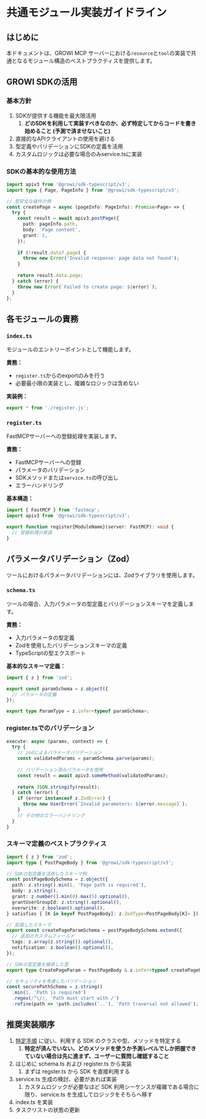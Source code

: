 # 共通モジュール実装ガイドライン

## はじめに

本ドキュメントは、GROWI MCP サーバーにおける`resource`と`tool`の実装で共通となるモジュール構造のベストプラクティスを提供します。

## GROWI SDKの活用

### 基本方針

1. SDKが提供する機能を最大限活用
    1. **どのSDKを利用して実装すべきなのか、必ず特定してからコードを書き始めること (予測で済ませないこと)**
2. 直接的なAPIクライアントの使用を避ける
3. 型定義やバリデーションにSDKの定義を活用
4. カスタムロジックは必要な場合のみservice.tsに実装

### SDKの基本的な使用方法

```typescript
import apiv3 from '@growi/sdk-typescript/v3';
import type { Page, PageInfo } from '@growi/sdk-typescript/v3';

// 型安全な操作の例
const createPage = async (pageInfo: PageInfo): Promise<Page> => {
  try {
    const result = await apiv3.postPage({
      path: pageInfo.path,
      body: 'Page content',
      grant: 1,
    });
    
    if (!result.data?.page) {
      throw new Error('Invalid response: page data not found');
    }
    
    return result.data.page;
  } catch (error) {
    throw new Error(`Failed to create page: ${error}`);
  }
};
```

## 各モジュールの責務

### `index.ts`

モジュールのエントリーポイントとして機能します。

**責務：**
- `register.ts`からのexportのみを行う
- 必要最小限の実装とし、複雑なロジックは含めない

**実装例：**
```typescript
export * from './register.js';
```

### `register.ts`

FastMCPサーバーへの登録処理を実装します。

**責務：**
- FastMCPサーバーへの登録
- パラメータのバリデーション
- SDKメソッドまたは`service.ts`の呼び出し
- エラーハンドリング

**基本構造：**
```typescript
import { FastMCP } from 'fastmcp';
import apiv3 from '@growi/sdk-typescript/v3';

export function register{ModuleName}(server: FastMCP): void {
  // 登録処理の実装
}
```

## パラメータバリデーション（Zod）

ツールにおけるパラメータバリデーションには、Zodライブラリを使用します。

### `schema.ts`

ツールの場合、入力パラメータの型定義とバリデーションスキーマを定義します。

**責務：**
- 入力パラメータの型定義
- Zodを使用したバリデーションスキーマの定義
- TypeScriptの型エクスポート

**基本的なスキーマ定義：**
```typescript
import { z } from 'zod';

export const paramSchema = z.object({
  // パラメータの定義
});

export type ParamType = z.infer<typeof paramSchema>;
```

### register.tsでのバリデーション

```typescript
execute: async (params, context) => {
  try {
    // zodによるパラメータバリデーション
    const validatedParams = paramSchema.parse(params);
    
    // バリデーション済みパラメータを使用
    const result = await apiv3.someMethod(validatedParams);
    
    return JSON.stringify(result);
  } catch (error) {
    if (error instanceof z.ZodError) {
      throw new UserError(`Invalid parameters: ${error.message}`);
    }
    // その他のエラーハンドリング
  }
}
```

### スキーマ定義のベストプラクティス

```typescript
import { z } from 'zod';
import type { PostPageBody } from '@growi/sdk-typescript/v3';

// SDKの型定義を活用したスキーマ例
const postPageBodySchema = z.object({
  path: z.string().min(1, 'Page path is required'),
  body: z.string(),
  grant: z.number().min(0).max(5).optional(),
  grantUserGroupId: z.string().optional(),
  overwrite: z.boolean().optional(),
} satisfies { [K in keyof PostPageBody]: z.ZodType<PostPageBody[K]> });

// 拡張したスキーマ
export const createPageParamSchema = postPageBodySchema.extend({
  // 追加のカスタムフィールド
  tags: z.array(z.string()).optional(),
  notification: z.boolean().optional(),
});

// SDKの型定義を継承した型
export type CreatePageParam = PostPageBody & z.infer<typeof createPageParamSchema>;

// セキュリティを考慮したバリデーション
const securePathSchema = z.string()
  .min(1, 'Path is required')
  .regex(/^\//, 'Path must start with /')
  .refine(path => !path.includes('..'), 'Path traversal not allowed');
```

## 推奨実装順序

1. [特定手順](../tips/sdk-method-discovery.md) に従い、利用する SDK のクラスや型、メソッドを特定する
    1. **特定が済んでいない、どのメソッドを使うか予測レベルでしか把握できていない場合は先に進まず、ユーザーに質問し確認すること**
2. はじめに schema.ts および register.ts から実装
    1. まずは regster.ts から SDK を直接利用する
3. service.ts 生成の検討、必要があれば実装
    1. カスタムロジックが必要なほど SDK 利用シーケンスが複雑である場合に限り、service.ts を生成してロジックをそちらへ移す
4. index.ts を実装
5. タスクリストの状態の更新

